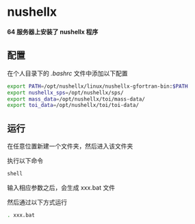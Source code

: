 <!-- nushellx.md --- 
;; 
;; Description: 
;; Author: Hongyi Wu(吴鸿毅)
;; Email: wuhongyi@qq.com 
;; Created: 一 8月 24 16:58:46 2020 (+0800)
;; Last-Updated: 一 8月 24 17:30:36 2020 (+0800)
;;           By: Hongyi Wu(吴鸿毅)
;;     Update #: 4
;; URL: http://wuhongyi.cn -->

# nushellx

**64 服务器上安装了 nushellx 程序**

## 配置

在个人目录下的 *.bashrc* 文件中添加以下配置

```bash
export PATH=/opt/nushellx/linux/nushellx-gfortran-bin:$PATH
export nushellx_sps=/opt/nushellx/sps/
export mass_data=/opt/nushellx/toi/mass-data/
export toi_data=/opt/nushellx/toi/toi-data/
```

## 运行

在任意位置新建一个文件夹，然后进入该文件夹

执行以下命令

```bash
shell
```

输入相应参数之后，会生成 xxx.bat 文件

然后通过以下方式运行

```bash
. xxx.bat
```


<!-- nushellx.md ends here -->
